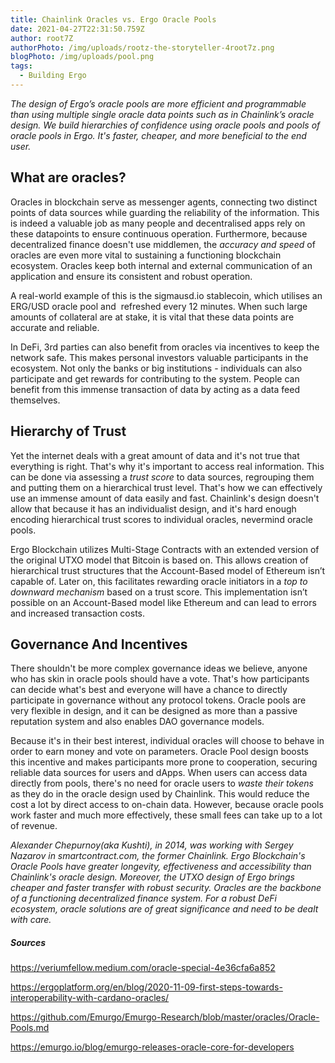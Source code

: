 ```yaml
---
title: Chainlink Oracles vs. Ergo Oracle Pools
date: 2021-04-27T22:31:50.759Z
author: root7Z
authorPhoto: /img/uploads/rootz-the-storyteller-4root7z.png
blogPhoto: /img/uploads/pool.png
tags:
  - Building Ergo
---
```

<!--StartFragment-->

*The design of Ergo’s oracle pools are more efficient and programmable than using multiple single oracle data points such as in Chainlink’s oracle design. We build hierarchies of confidence using oracle pools and pools of oracle pools in Ergo. It's faster, cheaper, and more beneficial to the end user.*



## What are oracles?



Oracles in blockchain serve as messenger agents, connecting two distinct points of data sources while guarding the reliability of the information. This is indeed a valuable job as many people and decentralised apps rely on these datapoints to ensure continuous operation. Furthermore, because decentralized finance doesn't use middlemen, the *accuracy and speed* of oracles are even more vital to sustaining a functioning blockchain ecosystem. Oracles keep both internal and external communication of an application and ensure its consistent and robust operation.



A real-world example of this is the sigmausd.io stablecoin, which utilises an ERG/USD oracle pool and  refreshed every 12 minutes. When such large amounts of collateral are at stake, it is vital that these data points are accurate and reliable. 



In DeFi, 3rd parties can also benefit from oracles via incentives to keep the network safe. This makes personal investors valuable participants in the ecosystem. Not only the banks or big institutions - individuals can also participate and get rewards for contributing to the system. People can benefit from this immense transaction of data by acting as a data feed themselves.



## Hierarchy of Trust



Yet the internet deals with a great amount of data and it's not true that everything is right. That's why it's important to access real information. This can be done via assessing a *trust score* to data sources, regrouping them and putting them on a hierarchical trust level. That's how we can effectively use an immense amount of data easily and fast. Chainlink's design doesn't allow that because it has an individualist design, and it's hard enough encoding hierarchical trust scores to individual oracles, nevermind oracle pools.



Ergo Blockchain utilizes Multi-Stage Contracts with an extended version of the original UTXO model that Bitcoin is based on. This allows creation of hierarchical trust structures that the Account-Based model of Ethereum isn’t capable of. Later on, this facilitates rewarding oracle initiators in a *top to downward mechanism* based on a trust score. This implementation isn’t possible on an Account-Based model like Ethereum and can lead to errors and increased transaction costs. 

## Governance And Incentives



There shouldn't be more complex governance ideas we believe, anyone who has skin in oracle pools should have a vote. That's how participants can decide what's best and everyone will have a chance to directly participate in governance without any protocol tokens. Oracle pools are very flexible in design, and it can be designed as more than a passive reputation system and also enables DAO governance models.



Because it's in their best interest, individual oracles will choose to behave in order to earn money and vote on parameters. Oracle Pool design boosts this incentive and makes participants more prone to cooperation, securing reliable data sources for users and dApps. When users can access data directly from pools, there's no need for oracle users to *waste their tokens* as they do in the oracle design used by Chainlink. This would reduce the cost a lot by direct access to on-chain data. However, because oracle pools work faster and much more effectively, these small fees can take up to a lot of revenue.



*Alexander Chepurnoy(aka Kushti), in 2014, was working with Sergey Nazarov in smartcontract.com, the former Chainlink. Ergo Blockchain's Oracle Pools have greater longevity, effectiveness and accessibility than Chainlink's oracle design. Moreover, the UTXO design of Ergo brings cheaper and faster transfer with robust security. Oracles are the backbone of a functioning decentralized finance system. For a robust DeFi ecosystem, oracle solutions are of great significance and need to be dealt with care.*



##### Sources



<https://veriumfellow.medium.com/oracle-special-4e36cfa6a852>



<https://ergoplatform.org/en/blog/2020-11-09-first-steps-towards-interoperability-with-cardano-oracles/>



<https://github.com/Emurgo/Emurgo-Research/blob/master/oracles/Oracle-Pools.md>



<https://emurgo.io/blog/emurgo-releases-oracle-core-for-developers>



<!--EndFragment-->
